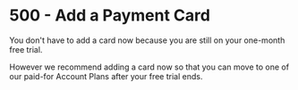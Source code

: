 # 500 - Add a Payment Card

You don't have to add a card now because you are still on your one-month free trial. 

However we recommend adding a card now so that you can move to one of our paid-for Account Plans after your free trial ends.
